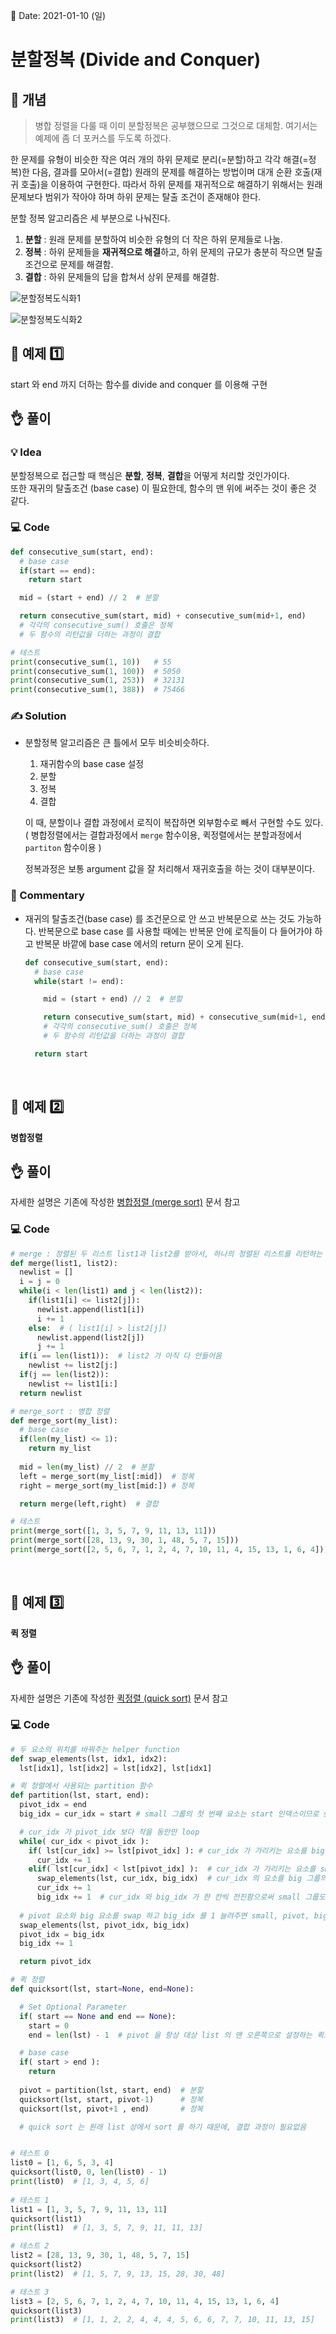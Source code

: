 📅 Date: 2021-01-10 (일)

# 분할정복 (Divide and Conquer)

## 🔎 개념

> 병합 정렬을 다룰 때 이미 분할정복은 공부했으므로 그것으로 대체함. 여기서는 예제에 좀 더 포커스를 두도록 하겠다.

한 문제를 유형이 비슷한 작은 여러 개의 하위 문제로 분리(=분할)하고 각각 해결(=정복)한 다음, 결과를 모아서(=결합) 원래의 문제를 해결하는 방법이며 대개 순환 호출(재귀 호출)을 이용하여 구현한다. 따라서 하위 문제를 재귀적으로 해결하기 위해서는 원래 문제보다 범위가 작아야 하며 하위 문제는 탈출 조건이 존재해야 한다.

분할 정복 알고리즘은 세 부분으로 나눠진다.  

1. **분할** : 원래 문제를 분할하여 비슷한 유형의 더 작은 하위 문제들로 나눔.
2. **정복** : 하위 문제들을 **재귀적으로 해결**하고, 하위 문제의 규모가 충분히 작으면 탈출 조건으로 문제를 해결함.
3. **결합** : 하위 문제들의 답을 합쳐서 상위 문제를 해결함.

![분할정복도식화1](https://cdn.kastatic.org/ka-perseus-images/98c02634ee7f970a6bfb0812cc1495bacb462282.png)

![분할정복도식화2](https://cdn.kastatic.org/ka-perseus-images/db9d172fc33b90e905c1213b8cce660c228bb99c.png)


## 📝 예제 1️⃣

start 와 end 까지 더하는 함수를 divide and conquer 를 이용해 구현

## 👌 풀이

### 💡 Idea
분할정복으로 접근할 때 핵심은 **분할**, **정복**, **결합**을 어떻게 처리할 것인가이다.  
또한 재귀의 탈출조건 (base case) 이 필요한데, 함수의 맨 위에 써주는 것이 좋은 것 같다.

### 💻 Code

``` python
def consecutive_sum(start, end):
  # base case
  if(start == end):
    return start

  mid = (start + end) // 2  # 분할

  return consecutive_sum(start, mid) + consecutive_sum(mid+1, end)  
  # 각각의 consecutive_sum() 호출은 정복
  # 두 함수의 리턴값을 더하는 과정이 결합

# 테스트
print(consecutive_sum(1, 10))   # 55
print(consecutive_sum(1, 100))  # 5050
print(consecutive_sum(1, 253))  # 32131
print(consecutive_sum(1, 388))  # 75466
```

### ✍ Solution
- 분할정복 알고리즘은 큰 틀에서 모두 비슷비슷하다.
  1. 재귀함수의 base case 설정
  2. 분할
  3. 정복
  4. 결합
  
  이 때, 분할이나 결합 과정에서 로직이 복잡하면 외부함수로 빼서 구현할 수도 있다.  
  ( 병합정렬에서는 결합과정에서 `merge` 함수이용, 퀵정렬에서는 분할과정에서 `partiton` 함수이용 ) <br>
  
  정복과정은 보통 argument 값을 잘 처리해서 재귀호출을 하는 것이 대부분이다.

### 💬 Commentary
- 재귀의 탈출조건(base case) 를 조건문으로 안 쓰고 반복문으로 쓰는 것도 가능하다.
반복문으로 base case 를 사용할 때에는 반복문 안에 로직들이 다 들어가야 하고 반복문 바깥에 base case 에서의 return 문이 오게 된다.
  ```python
  def consecutive_sum(start, end):
    # base case
    while(start != end):

      mid = (start + end) // 2  # 분할

      return consecutive_sum(start, mid) + consecutive_sum(mid+1, end)  
      # 각각의 consecutive_sum() 호출은 정복
      # 두 함수의 리턴값을 더하는 과정이 결합

    return start
  ```
<br>

## 📝 예제 2️⃣

**병합정렬**

## 👌 풀이

자세한 설명은 기존에 작성한 [병합정렬 (merge sort)](../sort/merge_sort) 문서 참고

### 💻 Code

``` python
# merge : 정렬된 두 리스트 list1과 list2를 받아서, 하나의 정렬된 리스트를 리턴하는 함수
def merge(list1, list2):
  newlist = []
  i = j = 0
  while(i < len(list1) and j < len(list2)):
    if(list1[i] <= list2[j]):
      newlist.append(list1[i])
      i += 1
    else:  # ( list1[i] > list2[j])
      newlist.append(list2[j])
      j += 1
  if(i == len(list1)):  # list2 가 아직 다 안들어옴
    newlist += list2[j:]
  if(j == len(list2)):
    newlist += list1[i:]
  return newlist

# merge_sort : 병합 정렬
def merge_sort(my_list):
  # base case
  if(len(my_list) <= 1):
    return my_list
  
  mid = len(my_list) // 2  # 분할
  left = merge_sort(my_list[:mid])  # 정복
  right = merge_sort(my_list[mid:]) # 정복

  return merge(left,right)  # 결합

# 테스트
print(merge_sort([1, 3, 5, 7, 9, 11, 13, 11]))
print(merge_sort([28, 13, 9, 30, 1, 48, 5, 7, 15]))
print(merge_sort([2, 5, 6, 7, 1, 2, 4, 7, 10, 11, 4, 15, 13, 1, 6, 4]))

```
<br>

## 📝 예제 3️⃣

**퀵 정렬**

## 👌 풀이

자세한 설명은 기존에 작성한 [퀵정렬 (quick sort)](../sort/quick_sort) 문서 참고

### 💻 Code

``` python
# 두 요소의 위치를 바꿔주는 helper function
def swap_elements(lst, idx1, idx2):
  lst[idx1], lst[idx2] = lst[idx2], lst[idx1]

# 퀵 정렬에서 사용되는 partition 함수
def partition(lst, start, end):
  pivot_idx = end 
  big_idx = cur_idx = start # small 그룹의 첫 번째 요소는 start 인덱스이므로 small_idx 변수 필요없음

  # cur_idx 가 pivot_idx 보다 작을 동안만 loop
  while( cur_idx < pivot_idx ):
    if( lst[cur_idx] >= lst[pivot_idx] ): # cur_idx 가 가리키는 요소를 big 그룹에 추가
      cur_idx += 1
    elif( lst[cur_idx] < lst[pivot_idx] ):  # cur_idx 가 가리키는 요소를 small 그룹에 추가
      swap_elements(lst, cur_idx, big_idx)  # cur_idx 의 요소를 big 그룹의 첫 요소와 swap 함
      cur_idx += 1
      big_idx += 1  # cur_idx 와 big_idx 가 한 칸씩 전진함으로써 small 그룹도 확장됨
    
  # pivot 요소와 big 요소를 swap 하고 big_idx 를 1 늘려주면 small, pivot, big 그룹으로 partiton 완료  
  swap_elements(lst, pivot_idx, big_idx)
  pivot_idx = big_idx 
  big_idx += 1

  return pivot_idx

# 퀵 정렬
def quicksort(lst, start=None, end=None):

  # Set Optional Parameter
  if( start == None and end == None):
    start = 0
    end = len(lst) - 1  # pivot 을 항상 대상 list 의 맨 오른쪽으로 설정하는 퀵소트임

  # base case
  if( start > end ):
    return
  
  pivot = partition(lst, start, end)  # 분할
  quicksort(lst, start, pivot-1)      # 정복
  quicksort(lst, pivot+1 , end)       # 정복

  # quick sort 는 원래 list 상에서 sort 를 하기 때문에, 결합 과정이 필요없음


# 테스트 0
list0 = [1, 6, 5, 3, 4]
quicksort(list0, 0, len(list0) - 1)
print(list0)  # [1, 3, 4, 5, 6]
  
# 테스트 1
list1 = [1, 3, 5, 7, 9, 11, 13, 11]
quicksort(list1)
print(list1)  # [1, 3, 5, 7, 9, 11, 11, 13]

# 테스트 2
list2 = [28, 13, 9, 30, 1, 48, 5, 7, 15]
quicksort(list2)
print(list2)  # [1, 5, 7, 9, 13, 15, 28, 30, 48]

# 테스트 3
list3 = [2, 5, 6, 7, 1, 2, 4, 7, 10, 11, 4, 15, 13, 1, 6, 4]
quicksort(list3)
print(list3)  # [1, 1, 2, 2, 4, 4, 4, 5, 6, 6, 7, 7, 10, 11, 13, 15]

```


